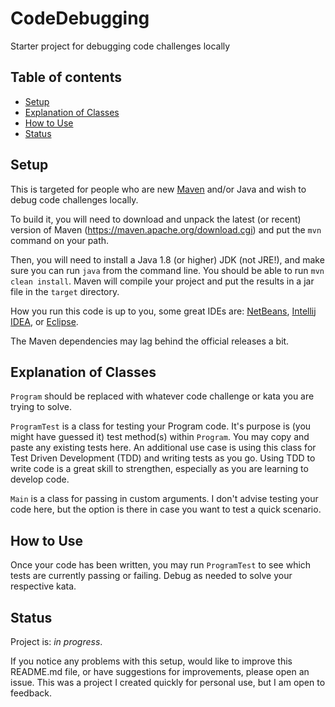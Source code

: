 # CodeDebugging
Starter project for debugging code challenges locally

## Table of contents
* [Setup](#setup)
* [Explanation of Classes](#explanation-of-classes)
* [How to Use](#how-to-use)
* [Status](#status)

## Setup
This is targeted for people who are new [Maven](https://maven.apache.org/) and/or Java and wish to debug code challenges locally.

To build it, you will need to download and unpack the latest (or recent) version of Maven (https://maven.apache.org/download.cgi) and put 
the `mvn` command on your path.

Then, you will need to install a Java 1.8 (or higher) JDK (not JRE!), and make sure you can run `java` from the command line. You should be able to run 
`mvn clean install`. Maven will compile your project and put the results in a jar file in the `target` directory.

How you run this code is up to you, some great IDEs are: [NetBeans](https://netbeans.org/), [Intellij IDEA](https://www.jetbrains.com/idea/), or [Eclipse](https://eclipse.org/ide/).

The Maven dependencies may lag behind the official releases a bit.

## Explanation of Classes
`Program` should be replaced with whatever code challenge or kata you are trying to solve.

`ProgramTest` is a class for testing your Program code. It's purpose is (you might have guessed it) test method(s) within 
`Program`. You may copy and paste any existing tests here. An additional use case is using this class for Test Driven Development (TDD) and 
writing tests as you go. Using TDD to write code is a great skill to strengthen, especially as you are learning to develop code.

`Main` is a class for passing in custom arguments. I don't advise testing your code here, but the option is there in case you 
want to test a quick scenario.

## How to Use
Once your code has been written, you may run `ProgramTest` to see which tests are currently passing or failing. Debug as needed to solve
your respective kata.

## Status
Project is: _in progress_.

If you notice any problems with this setup, would like to improve this README.md file, or have suggestions for improvements, please open an issue. This 
was a project I created quickly for personal use, but I am open to feedback.
